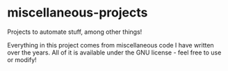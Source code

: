 # miscellaneous-projects
Projects to automate stuff, among other things!

Everything in this project comes from miscellaneous code I have written over the years. All of it is available under the GNU license - feel free to use or modify!
